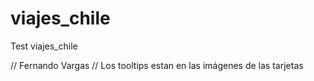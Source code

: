 # viajes_chile
Test viajes_chile

// Fernando Vargas
// Los tooltips estan en las imágenes de las tarjetas
